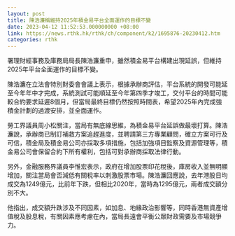 ```yaml
---
layout: post
title: 陳浩濂稱維持2025年積金易平台全面運作的目標不變
date: 2023-04-12 11:52:53.000000000 +08:00
link: https://news.rthk.hk/rthk/ch/component/k2/1695876-20230412.htm
categories: rthk
---
```


署理財經事務及庫務局局長陳浩濂重申，雖然積金易平台構建出現延誤，但維持2025年平台全面運作的目標不變。

陳浩濂在立法會特別財委會會議上表示，根據承辦商評估，平台系統的開發可能延至今年年中才完成，系統測試可能順延至今年第四季才竣工，交付平台的時間可能較合約要求延遲8個月，但當局最終目標仍然按照時間表，希望2025年內完成強積金計劃的過渡安排，並全面運作。

勞工界議員周小松關注，當局有無底線思維，為積金易平台延誤做最壞打算。陳浩濂說，承辦商已制訂補救方案追趕進度，並聘請第三方專業顧問，確立方案可行及可信，積金局及積金易公司亦採取多項措施，包括加強項目監察及資源管理等，積金易公司會保留合約下所有權利，包括可對承辦商採取法律行動。

另外，金融服務界議員李惟宏表示，政府在增加股票印花稅後，庫房收入並無明顯增加，關注當局會否減低有關稅率以刺激股票市場。陳浩濂回應說，去年港股日均成交為1249億元，比前年下跌，但相比2020年，當時為1295億元，兩者成交額分別不大。

他指出，成交額升跌涉及不同因素，如加息、地緣政治影響等，同時香港無資產增值稅及股息稅，有關因素應考慮在內，當局長遠會平衡公眾財政需要及市場競爭力。
